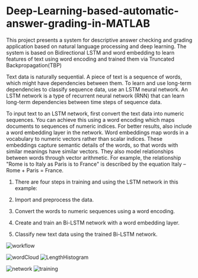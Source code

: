 # Deep-Learning-based-automatic-answer-grading-in-MATLAB
This project presents a system for descriptive answer checking and grading application based on natural language processing and deep learning. The system is based on Bidirectional LSTM and word embedding to learn features of text using word encoding and trained them via Truncated Backpropagation(TBP)

Text data is naturally sequential. A piece of text is a sequence of words, which might have dependencies between them. To learn and use long-term dependencies to classify sequence data, use an LSTM neural network. An LSTM network is a type of recurrent neural network (RNN) that can learn long-term dependencies between time steps of sequence data.

To input text to an LSTM network, first convert the text data into numeric sequences. You can achieve this using a word encoding which maps documents to sequences of numeric indices. For better results, also include a word embedding layer in the network. Word embeddings map words in a vocabulary to numeric vectors rather than scalar indices. These embeddings capture semantic details of the words, so that words with similar meanings have similar vectors. They also model relationships between words through vector arithmetic. For example, the relationship "Rome is to Italy as Paris is to France" is described by the equation Italy – Rome + Paris = France.

1. There are four steps in training and using the LSTM network in this example:

2. Import and preprocess the data.

3. Convert the words to numeric sequences using a word encoding.

4. Create and train an Bi-LSTM network with a word embedding layer.

5. Classify new text data using the trained Bi-LSTM network.

![workflow](https://user-images.githubusercontent.com/49407332/74762228-6ec87800-52a3-11ea-8a6b-940fb95f440f.png)

![wordCloud](https://user-images.githubusercontent.com/49407332/81259369-70f5d380-9055-11ea-9eca-84791a17addb.png)
![LengthHistogram](https://user-images.githubusercontent.com/49407332/81259373-73f0c400-9055-11ea-9594-12522731d2be.png)

![network](https://user-images.githubusercontent.com/49407332/81259357-6d624c80-9055-11ea-9791-0011b7b4be4c.PNG)
![training](https://user-images.githubusercontent.com/49407332/81259363-6f2c1000-9055-11ea-91ff-bc74c6deb551.png)
